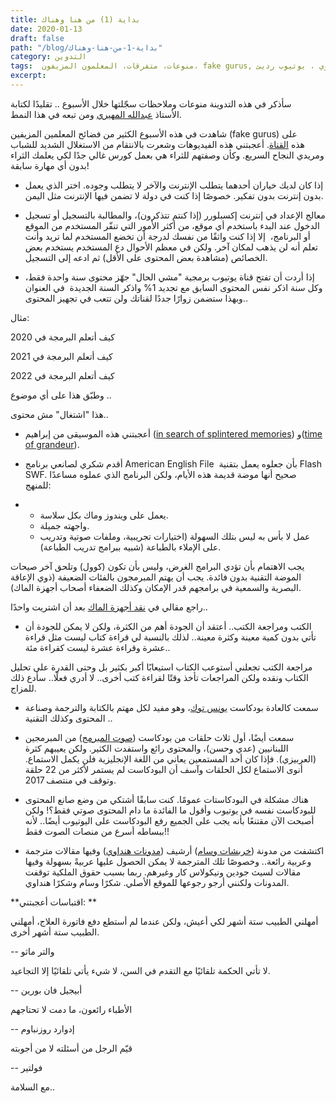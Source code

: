 ```yaml
---
title: من هنا وهناك (‎1) بداية
date: 2020-01-13
draft: false
path: "/blog/من-هنا-وهناك-‎1-بداية"
category: التدوين
tags:  منوعات، متفرقات، المعلمون المزيفون، fake gurus, مدونات هنداوي ، يوتيوب رديئ، Flash SWF، مراجعة الكتب وقراءة المزيد، يونس توك، صوت المبرمج، عربيزي،
excerpt:
---
```

سأذكر في هذه التدوينة منوعات وملاحظات سجّلتها خلال الأسبوع .. تقليدًا لكتابة الأستاذ [عبدالله المهيري](https://smallpages.blog/ "مدونة صفحات صغيرة") ومن تبعه في هذا النمط.

شاهدت في هذه الأسبوع الكثير من فضائح المعلمين المزيفين (fake gurus) على هذه [القناة](https://www.youtube.com/channel/UCFQMnBA3CS502aghlcr0_aw "Coffeezilla Youtube channel"). أعجبتني هذه الفيديوهات وشعرت بالانتقام من الاستغلال الشديد للشباب ومريدي النجاح السريع. وكأن وصفتهم للثراء هي بعمل كورس غالي جدًا لكي يعلمك الثراء بدون أي مهارة سابقة!

- إذا كان لديك خياران أحدهما يتطلب الإنترنت والآخر لا يتطلب وجوده. اختر الذي يعمل بدون إنترنت بدون تفكير. خصوصًا إذا كنت في دولة لا تضمن فيها الإنترنت مثل اليمن.

- معالج الإعداد في إنترنت إكسبلورر (إذا كنتم تتذكرون)، والمطالبة بالتسجيل أو تسجيل الدخول عند البدء باستخدم أي موقع، من أكثر الأمور التي تنفّر المستخدم من الموقع أو البرنامج،  إلا إذا كنت واثقًا من نفسك لدرجة أن تخضع المستخدم لما تريد وأنت تعلم أنه لن يذهب لمكان آخر. ولكن في معظم الأحوال دع المستخدم يستخدم بعض الخصائص (مشاهدة بعض المحتوى على الأقل) ثم ادعه إلى التسجيل.

- إذا أردت أن تفتح قناة يوتيوب برمجية "مشي الحال" جهّز محتوى سنة واحدة فقط، وكل سنة اذكر نفس المحتوى السابق مع تجديد 1% واذكر السنة الجديدة  في العنوان وبهذا ستضمن زوارًا جددًا لقناتك ولن تتعب في تجهيز المحتوى.. 

مثال:

كيف أتعلم البرمجة في 2020 

كيف أتعلم البرمجة في 2021 

كيف أتعلم البرمجة في 2022 

وطبّق هذا على أي موضوع .. 

هذا "اشتغال" مش محتوى.. 

- أعجبتني هذه الموسيقى من إبراهيم ([in search of splintered memories](https://soundcloud.com/ibr/in-search-of-splintered-memories "in search of splintered memories")) و([time of grandeur](https://soundcloud.com/ibr/time-of-grandeur "time of grandeur")).

- أقدم شكري لصانعي برنامج American English File  بأن جعلوه يعمل بتقنية Flash SWF. صحيح أنها موضة قديمة هذه الأيام، ولكن البرنامج الذي عملوه مساعدًا للمنهج: 

-   -   يعمل على ويندوز وماك بكل سلاسة.
    -   واجهته جميلة.
    -   عمل لا بأس به ليس بتلك السهولة (اختيارات تجريبية، وملفات صوتية وتدريب على الإملاء بالطباعة (شبيه ببرامج تدريب الطباعة).

يجب الاهتمام بأن تؤدي البرامج الغرض، وليس بأن تكون (كوول) وتلحق آخر صيحات الموضة التقنية بدون فائدة. يجب أن يهتم المبرمجون بالفئات الضعيفة (ذوي الإعاقة البصرية والسمعية في برامجهم قدر الإمكان وكذلك الضعفاء أصحاب أجهزة الماك).

راجع مقالي في [نقد أجهزة الماك](خمسة-عشر-سبباً-تدفعك-لشراء-ماك-بوك-جديد "خمسة عشر سبباً تدفعك لشراء ماك بوك جديد") بعد أن اشتريت واحدًا..

- الكتب ومراجعة الكتب.. أعتقد أن الجودة أهم من الكثرة، ولكن لا يمكن للجودة أن تأتي بدون كمية معينة وكثرة معينة.. لذلك بالنسبة لي قراءة كتاب ليست مثل قراءة عشرة وقراءة عشرة ليست كقراءة مئة.. 

مراجعة الكتب تجعلني أستوعب الكتاب استيعابًا أكبر بكثير بل وحتى القدرة على تحليل الكتاب ونقده ولكن المراجعات تأخذ وقتًا لقراءة كتب أخرى.. لا أدري فعلًا.. سأدع ذلك للمزاج.

- سمعت كالعادة بودكاست [يونس توك](https://youdo.blog/category/%d9%8a%d9%88%d9%86%d8%b3-%d8%aa%d9%88%d9%83/ "بودكاست يونس توك ")، وهو مفيد لكل مهتم بالكتابة والترجمة وصناعة المحتوى وكذلك التقنية .. 

- سمعت أيضًا، أول ثلاث حلقات من بودكاست ([صوت المبرمج](http://www.codervoice.com)) من المبرمجين اللبنانيين (عدي وحسن)، والمحتوى رائع واستفدت الكثير. ولكن يعيبهم كثرة (العربيزي). فإذا كان أحد المستمعين يعاني من اللغة الإنجليزية فلن يكمل الاستماع. أنوى الاستماع لكل الحلقات وآسف أن البودكاست لم يستمر لأكثر من 22 حلقة وتوقف في منتصف 2017.

- هناك مشكلة في البودكاستات عمومًا. كنت سابقًا أشتكي من وضع صانع المحتوى للبودكاست نفسه في يوتيوب وأقول ما الفائدة ما دام المحتوى صوتي فقط؟! ولكن أصبحت الآن مقتنعًا بأنه يجب على الجميع رفع البودكاست على اليوتيوب أيضًا.. لأنه ببساطه أسرع من منصات الصوت فقط!!

- اكتشفت من مدونة ([خربشات وسام](https://www.wesam.today/ "مدونة خربشات وسام")) أرشيف ([مدونات هنداوي](https://web.archive.org/web/20161121105226/http://www.hindawi.org/blogs/ "مدونات هنداوي في أرشيف الإنترنت")) وفيها مقالات مترجمة وعربية رائعة.. وخصوصًا تلك المترجمة لا يمكن الحصول عليها عربيةً بسهولة وفيها مقالات لسيث جودين ونيكولاس كار وغيرهم. ربما بسبب حقوق الملكية توقفت المدونات ولكنني أرجو رجوعها للموقع الأصلي. شكرًا وسام وشكرًا هنداوي.

**اقتباسات أعجبتني: **

أمهلني الطبيب ستة أشهر لكي أعيش، ولكن عندما لم أستطع دفع فاتورة العلاج، أمهلني الطبيب ستة أشهر أخرى.

-- والتر ماثو

لا تأتي الحكمة تلقائيًا مع التقدم في السن، لا شيء يأتي تلقائيًا إلا التجاعيد. 

-- أبيجيل فان بورين

الأطباء رائعون، ما دمت لا تحتاجهم

-- إدوارد روزنباوم

قيّم الرجل من أسئلته لا من أجوبته 

-- فولتير

مع السلامة..